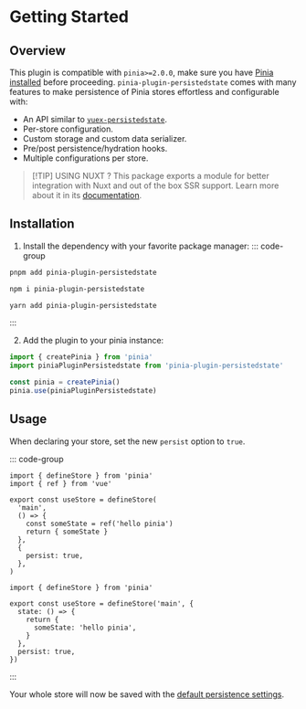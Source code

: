 # Getting Started

## Overview

This plugin is compatible with `pinia>=2.0.0`, make sure you have [Pinia installed](https://pinia.vuejs.org/getting-started.html) before proceeding. `pinia-plugin-persistedstate` comes with many features to make persistence of Pinia stores effortless and configurable with:

- An API similar to [`vuex-persistedstate`](https://github.com/robinvdvleuten/vuex-persistedstate).
- Per-store configuration.
- Custom storage and custom data serializer.
- Pre/post persistence/hydration hooks.
- Multiple configurations per store.

> [!TIP] USING NUXT ?
> This package exports a module for better integration with Nuxt and out of the box SSR support. Learn more about it in its [documentation](/frameworks/nuxt).

## Installation

1. Install the dependency with your favorite package manager:
  ::: code-group
  ```sh [pnpm]
  pnpm add pinia-plugin-persistedstate
  ```
  ```sh [npm]
  npm i pinia-plugin-persistedstate
  ```
  ```sh [yarn]
  yarn add pinia-plugin-persistedstate
  ```
  :::

2. Add the plugin to your pinia instance:
```ts
import { createPinia } from 'pinia'
import piniaPluginPersistedstate from 'pinia-plugin-persistedstate'

const pinia = createPinia()
pinia.use(piniaPluginPersistedstate)
```

## Usage

When declaring your store, set the new `persist` option to `true`.

::: code-group
```ts{11} [setup syntax]
import { defineStore } from 'pinia'
import { ref } from 'vue'

export const useStore = defineStore(
  'main',
  () => {
    const someState = ref('hello pinia')
    return { someState }
  },
  {
    persist: true,
  },
)
```
```ts{9} [option syntax]
import { defineStore } from 'pinia'

export const useStore = defineStore('main', {
  state: () => {
    return {
      someState: 'hello pinia',
    }
  },
  persist: true,
})
```
:::

Your whole store will now be saved with the [default persistence settings](/guide/config).

